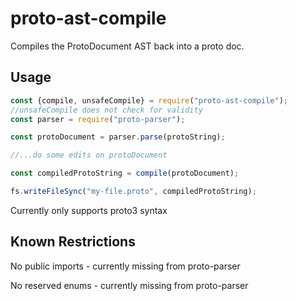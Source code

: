 # proto-ast-compile
Compiles the ProtoDocument AST back into a proto doc.

## Usage
```js
const {compile, unsafeCompile} = require("proto-ast-compile");
//unsafeCompile does not check for validity
const parser = require("proto-parser");

const protoDocument = parser.parse(protoString);

//...do some edits on protoDocument

const compiledProtoString = compile(protoDocument);

fs.writeFileSync("my-file.proto", compiledProtoString);
```

Currently only supports proto3 syntax


## Known Restrictions
No public imports - currently missing from proto-parser
 
No reserved enums - currently missing from proto-parser

